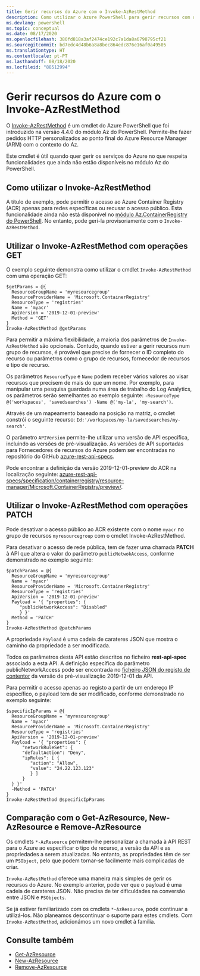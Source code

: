 ```yaml
---
title: Gerir recursos do Azure com o Invoke-AzRestMethod
description: Como utilizar o Azure PowerShell para gerir recursos com o cmdlet Invoke-AzRestMethod.
ms.devlang: powershell
ms.topic: conceptual
ms.date: 08/17/2020
ms.openlocfilehash: 380fd818a3af2474ce192c7a1da8a6798795cf21
ms.sourcegitcommit: bd7edc4d48b6a8a8bec864edc876e16af0a49505
ms.translationtype: HT
ms.contentlocale: pt-PT
ms.lasthandoff: 08/18/2020
ms.locfileid: "88512994"
---
```

# <a name="manage-azure-resources-with-invoke-azrestmethod"></a>Gerir recursos do Azure com o Invoke-AzRestMethod

O [Invoke-AzRestMethod](/powershell/module/az.accounts/invoke-azrestmethod) é um cmdlet do Azure PowerShell que foi introduzido na versão 4.4.0 do módulo Az do PowerShell. Permite-lhe fazer pedidos HTTP personalizados ao ponto final do Azure Resource Manager (ARM) com o contexto do Az.

Este cmdlet é útil quando quer gerir os serviços do Azure no que respeita funcionalidades que ainda não estão disponíveis no módulo Az do PowerShell.

## <a name="how-to-use-invoke-azrestmethod"></a>Como utilizar o Invoke-AzRestMethod

A título de exemplo, pode permitir o acesso ao Azure Container Registry (ACR) apenas para redes específicas ou recusar o acesso público. Esta funcionalidade ainda não está disponível no [módulo Az.ContainerRegistry do PowerShell](/powershell/module/Az.ContainerRegistry/).
No entanto, pode geri-la provisoriamente com o `Invoke-AzRestMethod`.

## <a name="using-invoke-azrestmethod-with-get-operations"></a>Utilizar o Invoke-AzRestMethod com operações GET

O exemplo seguinte demonstra como utilizar o cmdlet `Invoke-AzRestMethod` com uma operação GET:

```azurepowershell-interactive
$getParams = @{
  ResourceGroupName = 'myresourcegroup'
  ResourceProviderName = 'Microsoft.ContainerRegistry'
  ResourceType = 'registries'
  Name = 'myacr'
  ApiVersion = '2019-12-01-preview'
  Method = 'GET'
}
Invoke-AzRestMethod @getParams
```

Para permitir a máxima flexibilidade, a maioria dos parâmetros de `Invoke-AzRestMethod` são opcionais.
Contudo, quando estiver a gerir recursos num grupo de recursos, é provável que precise de fornecer o ID completo do recurso ou parâmetros como o grupo de recursos, fornecedor de recursos e tipo de recurso.

Os parâmetros `ResourceType` e `Name` podem receber vários valores ao visar recursos que precisem de mais do que um nome. Por exemplo, para manipular uma pesquisa guardada numa área de trabalho do Log Analytics, os parâmetros serão semelhantes ao exemplo seguinte: `-ResourceType @('workspaces', 'savedsearches') -Name @('my-la', 'my-search')`.

Através de um mapeamento baseado na posição na matriz, o cmdlet constrói o seguinte recurso: `Id:'/workspaces/my-la/savedsearches/my-search'`.

O parâmetro `APIVersion` permite-lhe utilizar uma versão de API específica, incluindo as versões de pré-visualização. As versões de API suportadas para Fornecedores de recursos do Azure podem ser encontradas no repositório do GitHub [azure-rest-api-specs](https://github.com/Azure/azure-rest-api-specs).

Pode encontrar a definição da versão 2019-12-01-preview do ACR na localização seguinte: [azure-rest-api-specs/specification/containerregistry/resource-manager/Microsoft.ContainerRegistry/preview/](https://github.com/Azure/azure-rest-api-specs/tree/master/specification/containerregistry/resource-manager/Microsoft.ContainerRegistry/preview).

## <a name="using-invoke-azrestmethod-with-patch-operations"></a>Utilizar o Invoke-AzRestMethod com operações PATCH

Pode desativar o acesso público ao ACR existente com o nome `myacr` no grupo de recursos `myresourcegroup` com o cmdlet Invoke-AzRestMethod.

Para desativar o acesso de rede pública, tem de fazer uma chamada **PATCH** à API que altera o valor do parâmetro `publicNetwokAccess`, conforme demonstrado no exemplo seguinte:

```azurepowershell-interactive
$patchParams = @{
  ResourceGroupName = 'myresourcegroup'
  Name = 'myacr'
  ResourceProviderName = 'Microsoft.ContainerRegistry'
  ResourceType = 'registries'
  ApiVersion = '2019-12-01-preview'
  Payload = '{ "properties": {
     "publicNetworkAccess": "Disabled"
     } }'
  Method = 'PATCH'
}
Invoke-AzRestMethod @patchParams
```

A propriedade `Payload` é uma cadeia de carateres JSON que mostra o caminho da propriedade a ser modificada.

Todos os parâmetros desta API estão descritos no ficheiro **rest-api-spec** associado a esta API.
A definição específica do parâmetro publicNetworkAccess pode ser encontrada no [ficheiro JSON do registo de contentor](https://github.com/Azure/azure-rest-api-specs/blob/2a9da9a79d0a7b74089567ec4f0289f3e0f31bec/specification/containerregistry/resource-manager/Microsoft.ContainerRegistry/preview/2019-12-01-preview/containerregistry.json) da versão de pré-visualização 2019-12-01 da API.

Para permitir o acesso apenas ao registo a partir de um endereço IP específico, o payload tem de ser modificado, conforme demonstrado no exemplo seguinte:

```azurepowershell-interactive
$specificIpParams = @{
  ResourceGroupName = 'myresourcegroup'
  Name = 'myacr'
  ResourceProviderName = 'Microsoft.ContainerRegistry'
  ResourceType = 'registries'
  ApiVersion = '2019-12-01-preview'
  Payload = '{ "properties": {
      "networkRuleSet": {
      "defaultAction": "Deny",
      "ipRules": [ {
         "action": "Allow",
         "value": "24.22.123.123"
         } ]
      }
  } }'
  -Method = 'PATCH'
}
Invoke-AzRestMethod @specificIpParams
```

## <a name="comparison-to-get-azresource-new-azresource-and-remove-azresource"></a>Comparação com o Get-AzResource, New-AzResource e Remove-AzResource

Os cmdlets `*-AzResource` permitem-lhe personalizar a chamada à API REST para o Azure ao especificar o tipo de recurso, a versão da API e as propriedades a serem atualizadas. No entanto, as propriedades têm de ser um `PSObject`, pelo que podem tornar-se facilmente mais complicadas de criar.

`Invoke-AzRestMethod` oferece uma maneira mais simples de gerir os recursos do Azure. No exemplo anterior, pode ver que o payload é uma cadeia de carateres JSON. Não precisa de ter dificuldades na conversão entre JSON e `PSObjects`.

Se já estiver familiarizado com os cmdlets `*-AzResource`, pode continuar a utilizá-los. Não planeamos descontinuar o suporte para estes cmdlets. Com `Invoke-AzRestMethod`, adicionámos um novo cmdlet à família.

## <a name="see-also"></a>Consulte também

* [Get-AzResource](/powershell/module/az.resources/get-azresource)
* [New-AzResource](/powershell/module/az.resources/new-azresource)
* [Remove-AzResource](/powershell/module/az.resources/remove-azresource)
